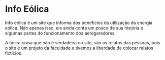# Info Eólica
Info eólica é um site que informa dos benefícios da utilização da energia eólica.
Não apenas isso, ele ainda conta um pouco de sua história e algumas partes do funcionamento dos aerogeradores.

A única coisa que não é verdadeira no site, são os relatos das pessoas, pois o site é um projeto da faculdade e tivemos a liberdade de colocar relatos fictícios.